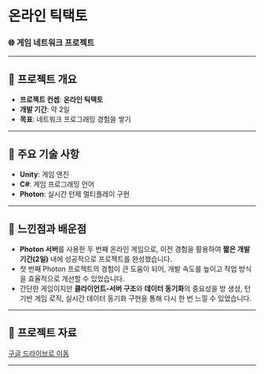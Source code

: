 # 온라인 틱택토

### 🌐 게임 네트워크 프로젝트

---

## 📌 프로젝트 개요
- **프로젝트 컨셉**: **온라인 틱택토**
- **개발 기간**: 약 2일
- **목표**: 네트워크 프로그래밍 경험을 쌓기

---

## 🔑 주요 기술 사항
- **Unity**: 게임 엔진
- **C#**: 게임 프로그래밍 언어
- **Photon**: 실시간 턴제 멀티플레이 구현

---

## 🤔 느낀점과 배운점
- **Photon 서버**를 사용한 두 번째 온라인 게임으로, 이전 경험을 활용하여 **짧은 개발 기간(2일)** 내에 성공적으로 프로젝트를 완성했습니다.
- 첫 번째 Photon 프로젝트의 경험이 큰 도움이 되어, 개발 속도를 높이고 작업 방식을 효율적으로 개선할 수 있었습니다.
- 간단한 게임이지만 **클라이언트-서버 구조**와 **데이터 동기화**의 중요성을 방 생성, 턴 기반 게임 로직, 실시간 데이터 동기화 구현을 통해 다시 한 번 느낄 수 있었습니다.
  

---

## 📄 프로젝트 자료
[구글 드라이브로 이동](https://drive.google.com/drive/folders/1xMq0yV-VI4fAOsHITTONWlk5Rzg0kRPE?usp=drive_link)

---
